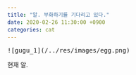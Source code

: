 ```yaml
---
title: "알. 부화하기를 기다리고 있다."
date: 2020-02-26 11:30:00 +0900
categories: cat
---
```


<kbd>
![gugu_1](/../res/images/egg.png)
</kbd>

현재 알.
